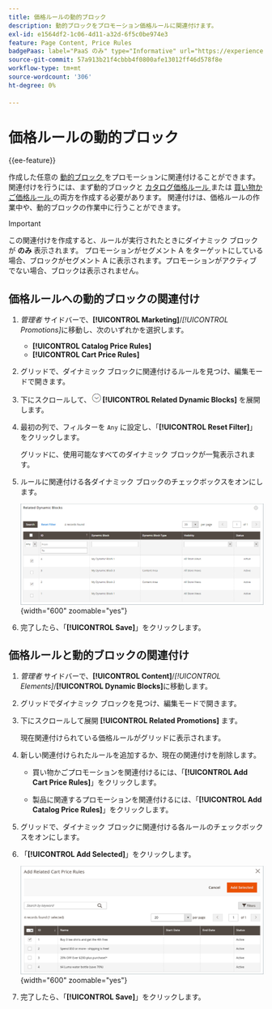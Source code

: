 ```yaml
---
title: 価格ルールの動的ブロック
description: 動的ブロックをプロモーション価格ルールに関連付けます。
exl-id: e1564df2-1c06-4d11-a32d-6f5c0be974e3
feature: Page Content, Price Rules
badgePaas: label="PaaS のみ" type="Informative" url="https://experienceleague.adobe.com/en/docs/commerce/user-guides/product-solutions" tooltip="Adobe Commerce on Cloud プロジェクト（Adobeが管理する PaaS インフラストラクチャ）およびオンプレミスプロジェクトにのみ適用されます。"
source-git-commit: 57a913b21f4cbbb4f0800afe13012ff46d578f8e
workflow-type: tm+mt
source-wordcount: '306'
ht-degree: 0%

---
```


# 価格ルールの動的ブロック

{{ee-feature}}

作成した任意の [ 動的ブロック ](dynamic-blocks.md) をプロモーションに関連付けることができます。 関連付けを行うには、まず動的ブロックと [ カタログ価格ルール ](../merchandising-promotions/price-rules-catalog.md) または [ 買い物かご価格ルール ](../merchandising-promotions/price-rules-cart.md) の両方を作成する必要があります。 関連付けは、価格ルールの作業中や、動的ブロックの作業中に行うことができます。

>[!IMPORTANT]
>
>この関連付けを作成すると、ルールが実行されたときにダイナミック ブロックが **のみ** 表示されます。 プロモーションがセグメント A をターゲットにしている場合、ブロックがセグメント A に表示されます。プロモーションがアクティブでない場合、ブロックは表示されません。

## 価格ルールへの動的ブロックの関連付け

1. _管理者_ サイドバーで、**[!UICONTROL Marketing]**/_[!UICONTROL Promotions]_&#x200B;に移動し、次のいずれかを選択します。

   - **[!UICONTROL Catalog Price Rules]**
   - **[!UICONTROL Cart Price Rules]**

1. グリッドで、ダイナミック ブロックに関連付けるルールを見つけ、編集モードで開きます。

1. 下にスクロールして、![ 展開セレクター ](../assets/icon-display-expand.png)**[!UICONTROL Related Dynamic Blocks]** を展開します。

1. 最初の列で、フィルターを `Any` に設定し、「**[!UICONTROL Reset Filter]**」をクリックします。

   グリッドに、使用可能なすべてのダイナミック ブロックが一覧表示されます。

1. ルールに関連付ける各ダイナミック ブロックのチェックボックスをオンにします。

   ![ 選択したダイナミック ブロックを追加する ](./assets/price-rule-cart-related-dynamic-blocks-any.png){width="600" zoomable="yes"}

1. 完了したら、「**[!UICONTROL Save]**」をクリックします。

## 価格ルールと動的ブロックの関連付け

1. _管理者_ サイドバーで、**[!UICONTROL Content]**/_[!UICONTROL Elements]_/**[!UICONTROL Dynamic Blocks]**&#x200B;に移動します。

1. グリッドでダイナミック ブロックを見つけ、編集モードで開きます。

1. 下にスクロールして展開 **[!UICONTROL Related Promotions]** ます。

   現在関連付けられている価格ルールがグリッドに表示されます。

1. 新しい関連付けられたルールを追加するか、現在の関連付けを削除します。

   - 買い物かごプロモーションを関連付けるには、「**[!UICONTROL Add Cart Price Rules]**」をクリックします。

   - 製品に関連するプロモーションを関連付けるには、「**[!UICONTROL Add Catalog Price Rules]**」をクリックします。

1. グリッドで、ダイナミック ブロックに関連付ける各ルールのチェックボックスをオンにします。

1. 「**[!UICONTROL Add Selected]**」をクリックします。

   ![ 選択した価格ルールの動的ブロックへの追加 ](./assets/pb-dynamic-block-add-related-cart-price-rules.png){width="600" zoomable="yes"}

1. 完了したら、「**[!UICONTROL Save]**」をクリックします。

